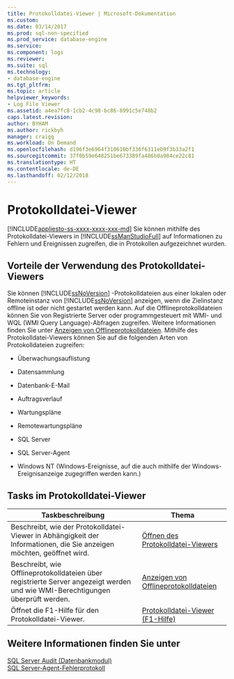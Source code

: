 ```yaml
---
title: Protokolldatei-Viewer | Microsoft-Dokumentation
ms.custom: 
ms.date: 03/14/2017
ms.prod: sql-non-specified
ms.prod_service: database-engine
ms.service: 
ms.component: logs
ms.reviewer: 
ms.suite: sql
ms.technology:
- database-engine
ms.tgt_pltfrm: 
ms.topic: article
helpviewer_keywords:
- Log File Viewer
ms.assetid: a4ea7fc8-1cb2-4c98-bc86-8991c5e748b2
caps.latest.revision: 
author: BYHAM
ms.author: rickbyh
manager: craigg
ms.workload: On Demand
ms.openlocfilehash: d196f3e6964f310610bf336f6311eb9f3b33a2f1
ms.sourcegitcommit: 37f0b59e648251be673389fa486b0a984ce22c81
ms.translationtype: HT
ms.contentlocale: de-DE
ms.lasthandoff: 02/12/2018
---
```

# <a name="log-file-viewer"></a>Protokolldatei-Viewer
[!INCLUDE[appliesto-ss-xxxx-xxxx-xxx-md](../../includes/appliesto-ss-xxxx-xxxx-xxx-md.md)]
Sie können mithilfe des Protokolldatei-Viewers in [!INCLUDE[ssManStudioFull](../../includes/ssmanstudiofull-md.md)] auf Informationen zu Fehlern und Ereignissen zugreifen, die in Protokollen aufgezeichnet wurden.  
  
## <a name="benefits-of-using-log-file-viewer"></a>Vorteile der Verwendung des Protokolldatei-Viewers  
 Sie können [!INCLUDE[ssNoVersion](../../includes/ssnoversion-md.md)] -Protokolldateien aus einer lokalen oder Remoteinstanz von [!INCLUDE[ssNoVersion](../../includes/ssnoversion-md.md)] anzeigen, wenn die Zielinstanz offline ist oder nicht gestartet werden kann. Auf die Offlineprotokolldateien können Sie von Registrierte Server oder programmgesteuert mit WMI- und WQL (WMI Query Language)-Abfragen zugreifen. Weitere Informationen finden Sie unter [Anzeigen von Offlineprotokolldateien](../../relational-databases/logs/view-offline-log-files.md). Mithilfe des Protokolldatei-Viewers können Sie auf die folgenden Arten von Protokolldateien zugreifen:  
  
-   Überwachungsauflistung  
  
-   Datensammlung  
  
-   Datenbank-E-Mail  
  
-   Auftragsverlauf  
  
-   Wartungspläne  
  
-   Remotewartungspläne  
  
-   SQL Server  
  
-   SQL Server-Agent  
  
-   Windows NT (Windows-Ereignisse, auf die auch mithilfe der Windows-Ereignisanzeige zugegriffen werden kann.)  
  
## <a name="log-file-viewer-tasks"></a>Tasks im Protokolldatei-Viewer  
  
|Taskbeschreibung|Thema|  
|----------------------|-----------|  
|Beschreibt, wie der Protokolldatei-Viewer in Abhängigkeit der Informationen, die Sie anzeigen möchten, geöffnet wird.|[Öffnen des Protokolldatei-Viewers](../../relational-databases/logs/open-log-file-viewer.md)|  
|Beschreibt, wie Offlineprotokolldateien über registrierte Server angezeigt werden und wie WMI-Berechtigungen überprüft werden.|[Anzeigen von Offlineprotokolldateien](../../relational-databases/logs/view-offline-log-files.md)|  
|Öffnet die F1-Hilfe für den Protokolldatei-Viewer.|[Protokolldatei-Viewer (F1-Hilfe)](../../relational-databases/logs/log-file-viewer-f1-help.md)|  
  
## <a name="see-also"></a>Weitere Informationen finden Sie unter  
 [SQL Server Audit &#40;Datenbankmodul&#41;](../../relational-databases/security/auditing/sql-server-audit-database-engine.md)   
 [SQL Server-Agent-Fehlerprotokoll](http://msdn.microsoft.com/library/0b2d6e6e-cd2d-4b8b-9fa2-2bbd2fc0da41)  
  
  
